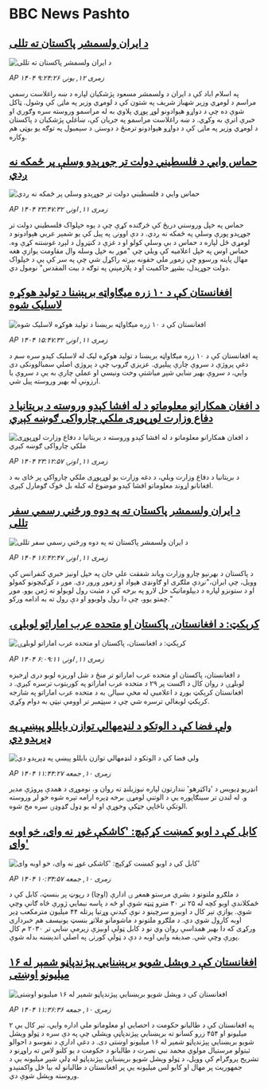 # BBC News Pashto## [د ایران ولسمشر پاکستان ته تللی](https://www.bbc.com/pashto/articles/c8603894vwqo?at_medium=RSS&at_campaign=rss?at_campaign=githubrss)![د ایران ولسمشر پاکستان ته تللی](https://ichef.bbci.co.uk/ace/ws/240/cpsprodpb/e63a/live/989cd070-704a-11f0-af20-030418be2ca5.jpg)_AP ۱۴۰۴ زمری ۱۲, يونۍ ۹:۲۴:۲۶_په اسلام اباد کې د ایران د ولسمشر مسعود پژشکیان لپاره د ښه راغلاست رسمي مراسم د لومړي وزیر  شهباز شریف په شتون کې د لومړي وزیر په ماڼۍ کې وشول.
ټاکل شوې ده چې د دواړو هېوادونو لوړ پوړي پلاوي به له مراسمو وروسته سره وګوري او خبرې اترې به وکړي.
د ښه راغلاست مراسمو په جریان کې، ښاغلي پژشکیان د پاکستان د لومړي وزیر په ماڼۍ کې د دواړو هېوادونو ترمنځ د دوستۍ د سېمبول په توګه یو بوټی هم وکاره.## [حماس وايي د فلسطيني دولت تر جوړېدو وسلې پر ځمکه نه ږدي](https://www.bbc.com/pashto/articles/c3wn833g26zo?at_medium=RSS&at_campaign=rss?at_campaign=githubrss)![حماس وايي د فلسطيني دولت تر جوړېدو وسلې پر ځمکه نه ږدي](https://ichef.bbci.co.uk/ace/ws/240/cpsprodpb/779a/live/a8b22640-6ffa-11f0-8dbd-f3d32ebd3327.png)_AP ۱۴۰۴ زمری ۱۱, اونۍ ۲۳:۴۷:۳۲_حماس په خپل وروستي دريځ کې څرګنده کړې چې د يوه خپلواک فلسطيني دولت تر جوړېدو پورې وسلې په ځمکه نه ږدي. د دې اوونۍ په پيل کې يو شمېر عربي هېوادونو د لومړي ځل لپاره د حماس د بې وسلې کولو او د غزې د کنټرول د لېږد غوښتنه کړې وه. حماس اوس په خپل اعلاميه کې ويلي چې "موږ به خپل وسله وال مقاومت يوازې هغه مهال پايته ورسوو چې زموږ ملي حقونه بېرته راکړل شي چې په سر کې يې د خپلواک دولت جوړېدل، بشپړ حاکميت او د پلازمېنې په توګه د بيت المقدس" نومول دي.## [افغانستان کې د ۱۰ زره میګاواټه برېښنا د تولید هوکړه لاسلیک شوه](https://www.bbc.com/pashto/articles/cy8jpv72w8go?at_medium=RSS&at_campaign=rss?at_campaign=githubrss)![افغانستان کې د ۱۰ زره میګاواټه برېښنا د تولید هوکړه لاسلیک شوه](https://ichef.bbci.co.uk/ace/ws/240/cpsprodpb/7949/live/00e855d0-6fb7-11f0-8dbd-f3d32ebd3327.png)_AP ۱۴۰۴ زمری ۱۱, اونۍ ۱۵:۴۷:۳۲_په افغانستان کې د ۱۰ زره میګاواټه برېښنا د تولید هوکړه لیک له لاسلیک کېدو سره سم د دغې پروژې د سروې چارې پیلېږي. 
عزیزي‌ ګروپ چې د پروژي‌ اصلي‌ سمبالوونکی دی وايي، د سروې بهیر ښايي‌ شپږ میاشتې وخت ونیسي‌ او عملي‌ چارې به یې د سروې یا ارزونې له بهیر وروسته پیل شي.## [د افغان همکارانو معلوماتو د له افشا کېدو وروسته د بريتانیا د دفاع وزارت لوړپوړی ملکي چارواکی ګوښه کېږي](https://www.bbc.com/pashto/articles/cx27p410p0jo?at_medium=RSS&at_campaign=rss?at_campaign=githubrss)![د افغان همکارانو معلوماتو د له افشا کېدو وروسته د بريتانیا د دفاع وزارت لوړپوړی ملکي چارواکی ګوښه کېږي](https://ichef.bbci.co.uk/ace/ws/240/cpsprodpb/253e/live/3d317d80-6f91-11f0-af20-030418be2ca5.jpg)_AP ۱۴۰۴ زمری ۱۱, اونۍ ۲۳:۱۲:۵۷_د بریتانیا د دفاع وزارت ویلي، د دغه وزارت یو لوړپوړی ملکي چارواکي پر ځای به د افغانانو اړوند معلوماتو افشا کېدو موضوع له کبله بل څوک ګومارل کېږي.## [د ایران ولسمشر پاکستان ته په دوه ورځني رسمي سفر تللی](https://www.bbc.com/pashto/articles/c9873n295rpo?at_medium=RSS&at_campaign=rss?at_campaign=githubrss)![د ایران ولسمشر پاکستان ته په دوه ورځني رسمي سفر تللی](https://ichef.bbci.co.uk/ace/ws/240/cpsprodpb/9b1b/live/b8489800-6fbe-11f0-af20-030418be2ca5.jpg)_AP ۱۴۰۴ زمری ۱۱, اونۍ ۱۶:۴۲:۴۷_د پاکستان د بهرنیو چارو وزارت ویاند شفقت علي خان په خپل اونیز خبري کنفرانس کې وویل، چې ایران،"نږدې ملګری او ګاونډی هېواد او زموږ ورور دی. 
موږ د کړکیچونو کمولو او د ستونزو لپاره د دیپلوماتیک حل لارو په برخه کې د مثبت رول لوبولو ته ژمن یوو. 
موږ چمتو یوو، چې دا رول ولوبوو او دې رول ته به ادامه ورکو."## [کرېکټ: د افغانستان، پاکستان او متحده عرب اماراتو لوبلړۍ](https://www.bbc.com/pashto/articles/cy40mvkej43o?at_medium=RSS&at_campaign=rss?at_campaign=githubrss)![کرېکټ: د افغانستان، پاکستان او متحده عرب اماراتو لوبلړۍ](https://ichef.bbci.co.uk/ace/ws/240/cpsprodpb/829e/live/f6769800-6f66-11f0-8dbd-f3d32ebd3327.jpg)_AP ۱۴۰۴ زمری ۱۱, اونۍ ۶:۰۹:۱۱_د افغانستان، پاکستان او متحده عرب اماراتو تر منځ د شل اوريزه لوبو دری اړخيزه لوبلړۍ د روان کال د اګست پر ۲۹ د متحده عرب اماراتو په کوربتوب ترسره کېږي. د افغانستان کرېکټ بورډ د اعلاميې له مخې سيالۍ به د متحده عرب اماراتو په شارجه کرېکټ لوبغالي ترسره شي چې د سپټمبر تر اوومې نېټې به دوام وکړي.## [ولې فضا کې د الوتکو د لنډمهالي توازن بایللو پېښې په ډېرېدو دي ](https://www.bbc.com/pashto/articles/c754wdxpp4yo?at_medium=RSS&at_campaign=rss?at_campaign=githubrss)![ولې فضا کې د الوتکو د لنډمهالي توازن بایللو پېښې په ډېرېدو دي ](https://ichef.bbci.co.uk/ace/ws/240/cpsprodpb/c128/live/1f30b620-6e15-11f0-af20-030418be2ca5.jpg)_AP ۱۴۰۴ زمری ۱۰, جمعه ۱۱:۴۴:۲۷_انډریو ډیوېس د 'ډاکټرهو' نندارتون لپاره نیوزیلنډ ته روان و، نوموړی د همدې ‍پرو‍ژې مدیر و.  له لندن تر سینګاپوره یې د الوتنې لومړۍ برخه ډېره ارامه تېره شوه خو لږ وروسته الوتکې ناڅاپې جټکې وخوړې او له یو ډول ګډوډۍ سره مخ شوه.## [کابل کې د اوبو کمښت کړکېچ: 'کاشکې غوړ نه وای، خو اوبه وای'](https://www.bbc.com/pashto/articles/c987yrwwez6o?at_medium=RSS&at_campaign=rss?at_campaign=githubrss)![کابل کې د اوبو کمښت کړکېچ: 'کاشکې غوړ نه وای، خو اوبه وای'](https://ichef.bbci.co.uk/ace/ws/240/cpsprodpb/b940/live/ea516900-6ec2-11f0-af20-030418be2ca5.jpg)_AP ۱۴۰۴ زمری ۱۰, جمعه ۱۰:۳۴:۵۷_د ملګرو ملتونو د بشري مرستو همغږ ۍ ادارې (اوچا) د رپوټ پر بنسټ، کابل کې د ځمکلاندې اوبو کچه له ۲۵ تر ۳۰ مترو ټیټه شوې او څه د پاسه نیمايي ژورې څاه ګانې وچې شوې.‌ یوازې تېر کال د اوبیزو سرچینو د نوې کيدنې وړتیا پرتله ۴۴ میلیون مترمکعب ډېر اوبه کارول شوي دي. د ملګرو ملتونو د ماشومانو ملاتړ بنسټ یونیسف هم خبرداری ورکړی که دا بهیر همداسې روان وي‌ نو د کابل ټولې اوبیزې زېرمې ښايي‌ تر ۲۰۳۰ م کال پورې وچې شي. صدیقه وايي اوبه د دې د ټولې کورنۍ په اصلي‌ اندېښنه بدله شوې.## [افغانستان کې د وېشل شویو برېښنايي پېژندپاڼو شمېر له  ۱۶ میلیونو اوښتی](https://www.bbc.com/pashto/articles/c7764mrpxe6o?at_medium=RSS&at_campaign=rss?at_campaign=githubrss)![افغانستان کې د وېشل شویو برېښنايي پېژندپاڼو شمېر له  ۱۶ میلیونو اوښتی](https://ichef.bbci.co.uk/ace/ws/240/cpsprodpb/95ce/live/2aaa5db0-6ecb-11f0-8dbd-f3d32ebd3327.jpg)_AP ۱۴۰۴ زمری ۱۰, جمعه ۱۱:۳۶:۳۶_په افغانستان کې د طالبانو حکومت د احصایي او معلوماتو ملي اداره وايي، تېر کال یې ۲ میلیونو او ۴۵۴ زرو کسانو ته برېښنايي پېژندپاڼې وېشلي چې په دې سره د ټولو وېشل شویو برېښنايي پېژندپاڼو شمېر له  ۱۶ میلیونو  اوښتی دی. 
د دغې ادارې د نفوسو د احوالو ثبتولو مرستیال مولوي محمد نبي نصرت د طالبانو د حکومت د یو کلنو لاس ته راوړنو د تشریح پروګرام کې وویل، د ټولو وېشل شویو برېښنايي پېژندپاڼو له ډلې شپږ میلیونه یې د جمهوریت پر مهال او کابو لس میلیونه یې پر افغانستان د طالبانو له بیا ځل واکمنېدو وروسته وېشل شوې دي.